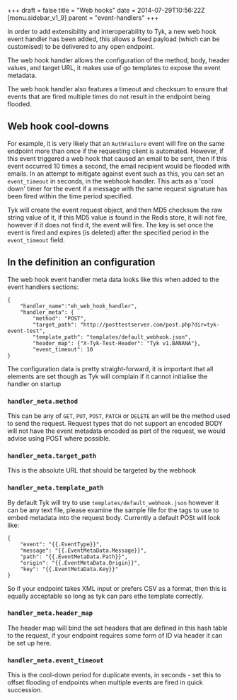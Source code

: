 +++
draft = false
title = "Web hooks"
date = 2014-07-29T10:56:22Z
[menu.sidebar_v1_9]
    parent = "event-handlers"
+++

In order to add extensibility and interoperability to Tyk, a new web hook event handler has been added, this allows a fixed
payload (which can be customised) to be delivered to any open endpoint.

The web hook handler allows the configuration of the method, body, header values, and target URL, it makes use of go templates to
expose the event metadata.

The web hook handler also features a timeout and checksum to ensure that events that are fired multiple times do not result in the endpoint being flooded.

## Web hook cool-downs

For example, it is very likely that an `AuthFailure` event will fire on the same endpoint more than once if the requesting client is automated. However, if this
event triggered a web hook that caused an email to be sent, then if this event occurred 10 times a second, the email recipient would be flooded with emails. In an
attempt to mitigate against event such as this, you can set an `event_timeout` in seconds, in the webhook handler. This acts as a 'cool down' timer for the event
if a message with the same request signature has been fired within the time period specified.

Tyk will create the event request object, and then MD5 checksum the raw string value of it, if this MD5 value is found in the Redis store, it will not fire, however
if it does not find it, the event will fire. The key is set once the event is fired and expires (is deleted) after the specified period in the `event_timeout` field.

## In the definition an configuration

The web hook event handler meta data looks like this when added to the event handlers sections:

    {
        "handler_name":"eh_web_hook_handler",
        "handler_meta": {
            "method": "POST",
            "target_path": "http://posttestserver.com/post.php?dir=tyk-event-test",
            "template_path": "templates/default_webhook.json",
            "header_map": {"X-Tyk-Test-Header": "Tyk v1.BANANA"},
            "event_timeout": 10
    }

The configuration data is pretty straight-forward, it is important that all elements are set though as Tyk will complain if it cannot initialise the handler on startup

### `handler_meta.method`

This can be any of `GET`, `PUT`, `POST`, `PATCH` or `DELETE` an will be the method used to send the request. Request types that do not support an encoded BODY will not
have the event metadata encoded as part of the request, we would advise using POST where possible.

### `handler_meta.target_path`

This is the absolute URL that should be targeted by the webhook

### `handler_meta.template_path`

By default Tyk will try to use `templates/default_webhook.json` however it can be any text file, please examine the sample file for the tags to use to embed metadata into
the request body. Currently a default POSt will look like:

    {
        "event": "{{.EventType}}",
        "message": "{{.EventMetaData.Message}}",
        "path": "{{.EventMetaData.Path}}",
        "origin": "{{.EventMetaData.Origin}}",
        "key": "{{.EventMetaData.Key}}"
    }

So if your endpoint takes XML input or prefers CSV as a format, then this is equally acceptable so long as tyk can pars ethe template correctly.

### `handler_meta.header_map`

The header map will bind the set headers that are defined in this hash table to the request, if your endpoint requires some form of ID via header it can be set up
here.

### `handler_meta.event_timeout`

This is the cool-down period for duplicate events, in seconds - set this to offset flooding of endpoints when multiple events are fired in quick succession.
